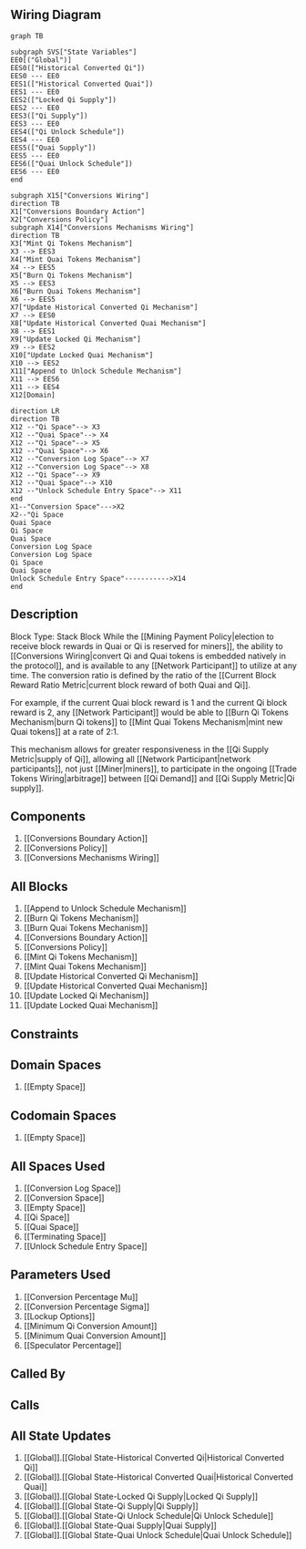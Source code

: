 ## Wiring Diagram

```mermaid
graph TB

subgraph SVS["State Variables"]
EE0[("Global")]
EES0(["Historical Converted Qi"])
EES0 --- EE0
EES1(["Historical Converted Quai"])
EES1 --- EE0
EES2(["Locked Qi Supply"])
EES2 --- EE0
EES3(["Qi Supply"])
EES3 --- EE0
EES4(["Qi Unlock Schedule"])
EES4 --- EE0
EES5(["Quai Supply"])
EES5 --- EE0
EES6(["Quai Unlock Schedule"])
EES6 --- EE0
end

subgraph X15["Conversions Wiring"]
direction TB
X1["Conversions Boundary Action"]
X2["Conversions Policy"]
subgraph X14["Conversions Mechanisms Wiring"]
direction TB
X3["Mint Qi Tokens Mechanism"]
X3 --> EES3
X4["Mint Quai Tokens Mechanism"]
X4 --> EES5
X5["Burn Qi Tokens Mechanism"]
X5 --> EES3
X6["Burn Quai Tokens Mechanism"]
X6 --> EES5
X7["Update Historical Converted Qi Mechanism"]
X7 --> EES0
X8["Update Historical Converted Quai Mechanism"]
X8 --> EES1
X9["Update Locked Qi Mechanism"]
X9 --> EES2
X10["Update Locked Quai Mechanism"]
X10 --> EES2
X11["Append to Unlock Schedule Mechanism"]
X11 --> EES6
X11 --> EES4
X12[Domain]

direction LR
direction TB
X12 --"Qi Space"--> X3
X12 --"Quai Space"--> X4
X12 --"Qi Space"--> X5
X12 --"Quai Space"--> X6
X12 --"Conversion Log Space"--> X7
X12 --"Conversion Log Space"--> X8
X12 --"Qi Space"--> X9
X12 --"Quai Space"--> X10
X12 --"Unlock Schedule Entry Space"--> X11
end
X1--"Conversion Space"--->X2
X2--"Qi Space
Quai Space
Qi Space
Quai Space
Conversion Log Space
Conversion Log Space
Qi Space
Quai Space
Unlock Schedule Entry Space"----------->X14
end
```

## Description

Block Type: Stack Block
While the [[Mining Payment Policy|election to receive block rewards in Quai or Qi is reserved for miners]], the ability to [[Conversions Wiring|convert Qi and Quai tokens is embedded natively in the protocol]], and is available to any [[Network Participant]] to utilize at any time. The conversion ratio is defined by the ratio of the [[Current Block Reward Ratio Metric|current block reward of both Quai and Qi]].

For example, if the current Quai block reward is 1 and the current Qi block reward is 2, any [[Network Participant]] would be able to [[Burn Qi Tokens Mechanism|burn Qi tokens]] to [[Mint Quai Tokens Mechanism|mint new Quai tokens]] at a rate of 2:1.

This mechanism allows for greater responsiveness in the [[Qi Supply Metric|supply of Qi]], allowing all [[Network Participant|network participants]], not just [[Miner|miners]], to participate in the ongoing [[Trade Tokens Wiring|arbitrage]] between [[Qi Demand]] and [[Qi Supply Metric|Qi supply]].
## Components
1. [[Conversions Boundary Action]]
2. [[Conversions Policy]]
3. [[Conversions Mechanisms Wiring]]

## All Blocks
1. [[Append to Unlock Schedule Mechanism]]
2. [[Burn Qi Tokens Mechanism]]
3. [[Burn Quai Tokens Mechanism]]
4. [[Conversions Boundary Action]]
5. [[Conversions Policy]]
6. [[Mint Qi Tokens Mechanism]]
7. [[Mint Quai Tokens Mechanism]]
8. [[Update Historical Converted Qi Mechanism]]
9. [[Update Historical Converted Quai Mechanism]]
10. [[Update Locked Qi Mechanism]]
11. [[Update Locked Quai Mechanism]]

## Constraints

## Domain Spaces
1. [[Empty Space]]

## Codomain Spaces
1. [[Empty Space]]

## All Spaces Used
1. [[Conversion Log Space]]
2. [[Conversion Space]]
3. [[Empty Space]]
4. [[Qi Space]]
5. [[Quai Space]]
6. [[Terminating Space]]
7. [[Unlock Schedule Entry Space]]

## Parameters Used
1. [[Conversion Percentage Mu]]
2. [[Conversion Percentage Sigma]]
3. [[Lockup Options]]
4. [[Minimum Qi Conversion Amount]]
5. [[Minimum Quai Conversion Amount]]
6. [[Speculator Percentage]]

## Called By

## Calls

## All State Updates
1. [[Global]].[[Global State-Historical Converted Qi|Historical Converted Qi]]
2. [[Global]].[[Global State-Historical Converted Quai|Historical Converted Quai]]
3. [[Global]].[[Global State-Locked Qi Supply|Locked Qi Supply]]
4. [[Global]].[[Global State-Qi Supply|Qi Supply]]
5. [[Global]].[[Global State-Qi Unlock Schedule|Qi Unlock Schedule]]
6. [[Global]].[[Global State-Quai Supply|Quai Supply]]
7. [[Global]].[[Global State-Quai Unlock Schedule|Quai Unlock Schedule]]

